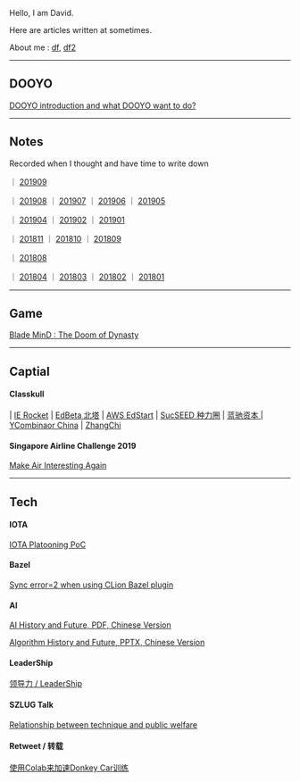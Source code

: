 
Hello, I am David.

Here are articles written at sometimes.

About me : [df]( /dooyo/df ), [df2]( /dooyo/df2 )



---
## DOOYO

[DOOYO introduction and what DOOYO want to do?]( /dooyo/dooyo_intro_4_csme )


---
## Notes

Recorded when I thought and have time to write down

｜ [201909]( /idea/201909 ) 

｜ [201908]( /idea/201908 ) ｜ [201907]( /idea/201907 ) ｜ [201906]( /idea/201906 ) ｜ [201905]( /idea/201905 ) 

｜ [201904]( /idea/201904 ) ｜ [201902]( /idea/201902 ) ｜ [201901]( /idea/201901 ) 

｜ [201811]( /idea/201811 ) ｜ [201810]( /idea/201810 ) ｜ [201809]( /idea/201809 ) 

｜ [201808]( /idea/201808 ) 

｜ [201804]( /idea/201804 ) ｜ [201803]( /idea/201803 ) ｜ [201802]( /idea/201802 ) ｜ [201801]( /idea/201801 )


---
## Game

[Blade MinD : The Doom of Dynasty]( /cike/readme_en )


---
## Captial

#### Classkull
| [IE Rocket]( /classkull/ierockets )
| [EdBeta 北塔]( /classkull/edbeta )
| [AWS EdStart]( /classkull/awsedstart )
| [SucSEED 种力圈]( /classkull/sucseed )
| [蓝驰资本 ]( /classkull/brv )
| [YCombinaor China]( /classkull/ycombinator )
| [ZhangChi]( /classkull/zhangchi )

#### Singapore Airline Challenge 2019

[Make Air Interesting Again]( /saac2019/SingaporeAirlineAppChallenge2019_RoaringWhale_201908101858.pdf )


---
## Tech

#### IOTA

[IOTA Platooning PoC]( /other/iota_based_platooning )
 

#### Bazel

[Sync error=2 when using CLion Bazel plugin]( /tech/clion_bazel_plugin )
 
 
#### AI

[AI History and Future, PDF, Chinese Version]( /tech/AI_History_and_Future.df.20190517.1307.pdf )

[Algorithm History and Future, PPTX, Chinese Version]( /tech/Algorithm_History_and_Future.df.df.20190710.1834.pptx )


#### LeaderShip

[领导力 / LeaderShip ]( /dooyo/leadership )


#### SZLUG Talk 

[Relationship between technique and public welfare](/other/szlug_talk_with_xiaoban_20190224)


#### Retweet / 转载

[使用Colab来加速Donkey Car训练]( http://kevingor.com/2019/08/use_colab_gpu_to_train_donkeycar/ )



